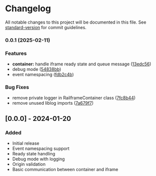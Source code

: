 # Changelog

All notable changes to this project will be documented in this file. See [standard-version](https://github.com/conventional-changelog/standard-version) for commit guidelines.

### 0.0.1 (2025-02-11)


### Features

* **container:** handle iframe ready state and queue message ([13edc56](https://github.com/kaotypr/railframe/commit/13edc5678062c9d7bf90337f6bebab013b873804))
* debug mode ([54838bb](https://github.com/kaotypr/railframe/commit/54838bbeb6d45df94ea2773d74285798b7808957))
* event namespacing ([fdb2c4b](https://github.com/kaotypr/railframe/commit/fdb2c4b6649ed972ff7c0f346b9306338e476292))


### Bug Fixes

* remove private logger in RailframeContainer class ([7fc8b44](https://github.com/kaotypr/railframe/commit/7fc8b44e81fc3c8dc9d4014c9e5f14a1a1205a48))
* remove unused liblog imports ([7a679f7](https://github.com/kaotypr/railframe/commit/7a679f7f8d9299ae90c417dbe84091f5d23dd8d8))

## [0.0.0] - 2024-01-20

### Added
- Initial release
- Event namespacing support
- Ready state handling
- Debug mode with logging
- Origin validation
- Basic communication between container and iframe
